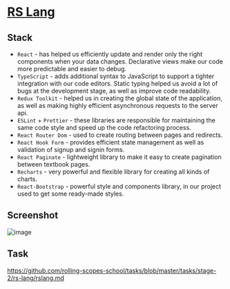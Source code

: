 # [RS Lang](https://shaqi-dev.github.io/rs-lang-client/)

## Stack
- `React` - has helped us efficiently update and render only the right components when your data changes. Declarative views make our code more predictable and easier to debug.
- `TypeScript` - adds additional syntax to JavaScript to support a tighter integration with our code editors. Static typing helped us avoid a lot of bugs at the development stage, as well as improve code readability.
- `Redux Toolkit` - helped us in creating the global state of the application, as well as making highly efficient asynchronous requests to the server api.
- `ESLint` + `Prettier` - these libraries are responsible for maintaining the same code style and speed up the code refactoring process.
- `React Router Dom` - used to create routing between pages and redirects.
- `React Hook Form` - provides efficient state management as well as validation of signup and signin forms.
- `React Paginate` - lightweight library to make it easy to create pagination between textbook pages.
- `Recharts` - very powerful and flexible library for creating all kinds of charts.
- `React-Bootstrap` - powerful style and components library, in our project used to get some ready-made styles.

## Screenshot
![image](https://user-images.githubusercontent.com/71282670/190903419-2dd8d85a-8701-4727-bee1-5e12df911c8a.png)

## Task
https://github.com/rolling-scopes-school/tasks/blob/master/tasks/stage-2/rs-lang/rslang.md
